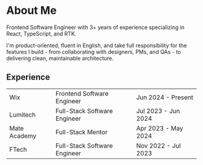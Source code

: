 # About Me

Frontend Software Engineer with 3+ years of experience specializing in React, TypeScript, and RTK.

I'm product-oriented, fluent in English, and take full responsibility for the features I build - from collaborating with designers, PMs, and QAs - to delivering clean, maintainable architecture.

## Experience        

<table>
       <tr>
        <td>Wix</td>
        <td>Frontend Software Engineer</td>
        <td>Jun 2024 - Present</td>
      </tr>  
      <tr>
        <td>Lumitech</td>
        <td>Full-Stack Software Engineer</td>
        <td>Jul 2023 - Jun 2024</td>
      </tr>  
      <tr>
        <td>Mate Academy</td>
        <td>Full-Stack Mentor</td>
        <td>Apr 2023 - May 2024</td>
      </tr>
      <tr>
        <td>FTech</td>
        <td>Full-Stack Software Engineer</td>
        <td>Nov 2022 - Jul 2023</td>
      </tr>  
</table>